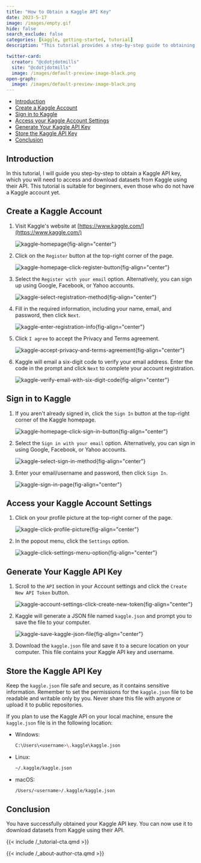 ```yaml
---
title: "How to Obtain a Kaggle API Key"
date: 2023-5-17
image: /images/empty.gif
hide: false
search_exclude: false
categories: [kaggle, getting-started, tutorial]
description: "This tutorial provides a step-by-step guide to obtaining a Kaggle API key."

twitter-card:
  creator: "@cdotjdotmills"
  site: "@cdotjdotmills"
  image: /images/default-preview-image-black.png
open-graph:
  image: /images/default-preview-image-black.png
---
```




* [Introduction](#introduction)
* [Create a Kaggle Account](#create-a-kaggle-account)
* [Sign in to Kaggle](#sign-in-to-kaggle)
* [Access your Kaggle Account Settings](#access-your-kaggle-account-settings)
* [Generate Your Kaggle API Key](#generate-your-kaggle-api-key)
* [Store the Kaggle API Key](#store-the-kaggle-api-key)
* [Conclusion](#conclusion)




## Introduction

In this tutorial, I will guide you step-by-step to obtain a Kaggle API key, which you will need to access and download datasets from Kaggle using their API. This tutorial is suitable for beginners, even those who do not have a Kaggle account yet.



## Create a Kaggle Account

1. Visit Kaggle's website at [https://www.kaggle.com/](https://www.kaggle.com/)

   ![kaggle-homepage](./images/kaggle-homepage.png){fig-align="center"}<br>

2. Click on the `Register` button at the top-right corner of the page.

   ![kaggle-homepage-click-register-button](./images/kaggle-homepage-click-register-button.png){fig-align="center"}<br>

3. Select the `Register with your email` option. Alternatively, you can sign up using Google, Facebook, or Yahoo accounts.

   ![kaggle-select-registration-method](./images/kaggle-select-registration-method.png){fig-align="center"}<br>

4. Fill in the required information, including your name, email, and password, then click `Next`.

   ![kaggle-enter-registration-info](./images/kaggle-enter-registration-info.png){fig-align="center"}<br>

5. Click `I agree` to accept the Privacy and Terms agreement.

   ![kaggle-accept-privacy-and-terms-agreement](./images/kaggle-accept-privacy-and-terms-agreement.png){fig-align="center"}<br>

6. Kaggle will email a six-digit code to verify your email address. Enter the code in the prompt and click `Next` to complete your account registration.

   ![kaggle-verify-email-with-six-digit-code](./images/kaggle-verify-email-with-six-digit-code.png){fig-align="center"}<br>



## Sign in to Kaggle

1. If you aren't already signed in, click the `Sign In` button at the top-right corner of the Kaggle homepage.

   ![kaggle-homepage-click-sign-in-button](./images/kaggle-homepage-click-sign-in-button.png){fig-align="center"}<br>

2. Select the `Sign in with your email` option. Alternatively, you can sign in using Google, Facebook, or Yahoo accounts.

   ![kaggle-select-sign-in-method](./images/kaggle-select-sign-in-method.png){fig-align="center"}<br>

3. Enter your email/username and password, then click `Sign In`.

   ![kaggle-sign-in-page](./images/kaggle-sign-in-page.png){fig-align="center"}<br>



## Access your Kaggle Account Settings

1. Click on your profile picture at the top-right corner of the page. 

   ![kaggle-click-profile-picture](./images/kaggle-click-profile-picture.png){fig-align="center"}<br>

2. In the popout menu, click the `Settings` option.

   ![kaggle-click-settings-menu-option](./images/kaggle-click-settings-menu-option.png){fig-align="center"}<br>



## Generate Your Kaggle API Key

1. Scroll to the `API` section in your Account settings and click the `Create New API Token` button.

   ![kaggle-account-settings-click-create-new-token](./images/kaggle-account-settings-click-create-new-token.png){fig-align="center"}<br>

2. Kaggle will generate a JSON file named `kaggle.json` and prompt you to save the file to your computer.

   ![kaggle-save-kaggle-json-file](./images/kaggle-save-kaggle-json-file.png){fig-align="center"}<br>

3. Download the `kaggle.json` file and save it to a secure location on your computer. This file contains your Kaggle API key and username.





## Store the Kaggle API Key

Keep the `kaggle.json` file safe and secure, as it contains sensitive information. Remember to set the permissions for the `kaggle.json` file to be readable and writable only by you. Never share this file with anyone or upload it to public repositories. 



If you plan to use the Kaggle API on your local machine, ensure the `kaggle.json` file is in the following location:

* Windows: 

  ```bash
  C:\Users\<username>\.kaggle\kaggle.json
  ```

* Linux: 

  ```bash
  ~/.kaggle/kaggle.json
  ```

* macOS: 

  ```bash
  /Users/<username>/.kaggle/kaggle.json
  ```





## Conclusion

You have successfully obtained your Kaggle API key. You can now use it to download datasets from Kaggle using their API.





{{< include /_tutorial-cta.qmd >}}







{{< include /_about-author-cta.qmd >}}
